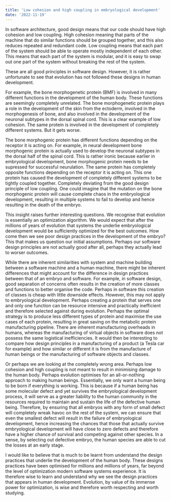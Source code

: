 ```yaml
---
title: 'Low cohesion and high coupling in embryological development'
date: '2022-11-19'
---
```

In software architecture, good design means that our code should have high cohesion and low coupling. High cohesion meaning that parts of the machine that do similar functions should be grouped together, and this also reduces repeated and redundant code. Low coupling means that each part of the system should be able to operate mostly independent of each other. This means that each part of the system is modular, and it is easy to swap out one part of the system without breaking the rest of the system.

These are all good principles in software design. However, it is rather unfortunate to see that evolution has not followed these designs in human development.

For example, the bone morphogenetic protein (BMF) is involved in many different functions in the development of the human body. These functions are seemingly completely unrelated. The bone morphogenetic protein plays a role in the development of the skin from the ectoderm, involved in the morphogenesis of bone, and also involved in the development of the neuronal subtypes in the dorsal spinal cord. This is a clear example of low cohesion. The same protein is involved in the development of completely different systems. But it gets worse.

The bone morphogenic protein has different functions depending on the receptor it is acting on. For example, in neural development bone morphogenic protein is actually used to develop the neuronal subtypes in the dorsal half of the spinal cord. This is rather ironic because earlier in embryological development, bone morphogenic protein needs to be supressed for successful neurulation. The same protein has completely opposite functions depending on the receptor it is acting on. This one protein has caused the development of completely different systems to be tightly coupled together. Completely deviating from the good design principle of low coupling. One could imagine that the mutation on the bone morphogenic protein will cause complete chaos in the embryological development, resulting in multiple systems to fail to develop and hence resulting in the death of the embryo.

This insight raises further interesting questions. We recognise that evolution is essentially an optimization algorithm. We would expect that after the millions of years of evolution that systems the underlie embryological development would be sufficiently optimized for the best outcomes. How come then we see poor design practices in the development of the embryo? This that makes us question our initial assumptions. Perhaps our software design principles are not actually good after all, perhaps they actually lead to worser outcomes.

While there are inherent similarities with system and machine building between a software machine and a human machine, there might be inherent differences that might account for the difference in design practices between that of an embryo and software. For example, in software design, good separation of concerns often results in the creation of more classes and functions to better organise the code. Perhaps in software this creation of classes is cheap with little downside effects. However, this may not apply to embryological development. Perhaps creating a protein that serves one and only one function can be resource intensive and practically inefficient and therefore selected against during evolution. Perhaps the optimal strategy is to produce less different types of protein and maximise the use cases of each protein, resulting in great saving on the metabolic protein manufacturing pipeline. There are inherent manufacturing overheads in humans, whereas the manufacturing of virtual objects in software does not possess the same logistical inefficiencies. It would then be interesting to compare how design principles in a manufacturing of a product (a Tesla car for example) and how similar or different it is from the manufacture of human beings or the manufacturing of software objects and classes.

Or perhaps we are looking at the completely wrong area. Perhaps low cohesion and high coupling is not meant to result in minimising damage to the human body. Perhaps evolution optimises for an all-or-nothing approach to making human beings. Essentially, we only want a human being to be born if everything is working. This is because if a human being has some molecular defect and yet survives the embryological development process, it will serve as a greater liability to the human community in the resources required to maintain and sustain the life of the defective human being. Therefore, by ensuring that all embryos with any form of small defect will completely wreak havoc on the rest of the system, we can ensure that even the smallest defect will result in the failure of embryological development, hence increasing the chances that those that actually survive embryological development will have close to zero defects and therefore have a higher chance of survival and competing against other species. In a sense, by selecting out defective embryo, the human species are able to cut the losses at an early stage.

I would like to believe that is much to be learnt from understand the design practices that underlie the development of the human body. These designs practices have been optimised for millions and millions of years, far beyond the level of optimization modern software systems experience. It is therefore wise to learn and understand why we see the design practices that appears in human development. Evolution, by value of its immense power for optimization, is wise and therefore worth respecting and worth studying.